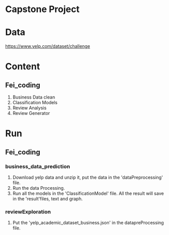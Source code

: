 # Capstone Project

# Data
https://www.yelp.com/dataset/challenge

# Content
## Fei_coding
1. Business Data clean
2. Classification Models
3. Review Analysis
4. Review Generator

# Run
## Fei_coding
### business_data_prediction
1. Download yelp data and unzip it, put the data in the 'dataPreprocessing' file.
2. Run the data Processing.
3. Run all the models in the 'ClassificationModel' file. All the result will save in the 'result'files, text and graph.

### reviewExploration
1. Put the 'yelp_academic_dataset_business.json' in the datapreProcessing file.
